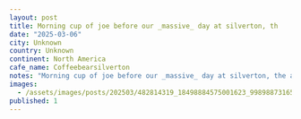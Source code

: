 ```yaml
---
layout: post
title: Morning cup of joe before our _massive_ day at silverton, th
date: "2025-03-06"
city: Unknown
country: Unknown
continent: North America
cafe_name: Coffeebearsilverton
notes: "Morning cup of joe before our _massive_ day at silverton, the adorable , everyone on our day recognized 's breakfast burrito.  The dark star was fantastic. #worldcoffeetour"
images: 
  - /assets/images/posts/202503/482814319_18498884575001623_998988731654304764_n_18022986932439237.jpg
published: 1
---
```

